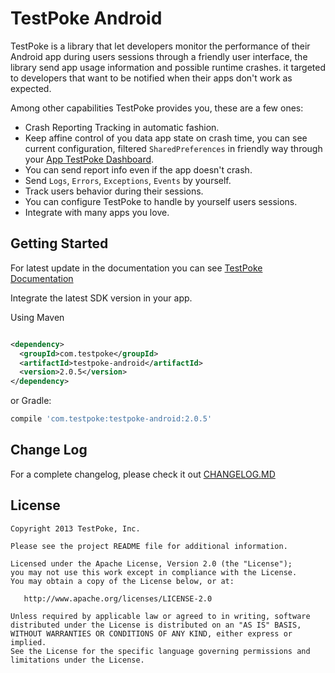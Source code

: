 TestPoke Android
================

TestPoke is a library that let developers monitor the performance of their Android app during users sessions through a
friendly user interface, the library send app usage information and possible runtime crashes. it targeted to developers
that want to be notified when their apps don't work as expected.


Among other capabilities TestPoke provides you, these are a few ones:

- Crash Reporting Tracking in automatic fashion.
- Keep affine control of you data app state on crash time, you can see current configuration, filtered `SharedPreferences` in
  friendly way through your [App TestPoke Dashboard][site].
- You can send report info even if the app doesn't crash.
- Send `Logs`, `Errors`, `Exceptions`, `Events` by yourself.
- Track users behavior during their sessions.
- You can configure TestPoke to handle by yourself users sessions.
- Integrate with many apps you love.


Getting Started
----------------

For latest update in the documentation you can see [TestPoke Documentation][doc]

Integrate the latest SDK version in your app.

Using Maven


```xml

<dependency>
  <groupId>com.testpoke</groupId>
  <artifactId>testpoke-android</artifactId>
  <version>2.0.5</version>
</dependency>

```

or Gradle:
```groovy
compile 'com.testpoke:testpoke-android:2.0.5'
```


Change Log
----------

For a complete changelog, please check it out [CHANGELOG.MD][1]

License
-------

    Copyright 2013 TestPoke, Inc.

    Please see the project README file for additional information.

    Licensed under the Apache License, Version 2.0 (the "License");
    you may not use this work except in compliance with the License.
    You may obtain a copy of the License below, or at:

       http://www.apache.org/licenses/LICENSE-2.0

    Unless required by applicable law or agreed to in writing, software
    distributed under the License is distributed on an "AS IS" BASIS,
    WITHOUT WARRANTIES OR CONDITIONS OF ANY KIND, either express or implied.
    See the License for the specific language governing permissions and
    limitations under the License.


[site]: https://app.testpoke.com
[doc]: http://dev.testpoke.com/docs/overview


[1]: https://github.com/testpoke/testpoke-android





